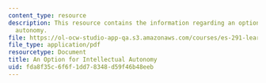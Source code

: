 ```yaml
---
content_type: resource
description: This resource contains the information regarding an option for intellectual
  autonomy.
file: https://ol-ocw-studio-app-qa.s3.amazonaws.com/courses/es-291-learning-seminar-experiments-in-education-spring-2003/fda8f35c6f6f1dd78348d59f46b48eeb_MITES_291S03_appenEandF.pdf
file_type: application/pdf
resourcetype: Document
title: An Option for Intellectual Autonomy
uid: fda8f35c-6f6f-1dd7-8348-d59f46b48eeb
---
```

